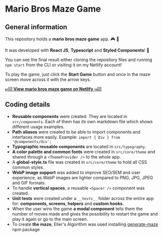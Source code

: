 # Mario Bros Maze Game

## General information

This repository holds a **mario bros maze game** app. 🎮 👾

It was developed with **React JS**, **Typescript** and **Styled Components**! 🚀

You can see the final result either cloning the repository files and running `npm start` from the CLI or visiting it on my Netlify account!

To play the game, just click the **Start Game** button and once in the maze screen move across it with the arrow keys.

**[👉🏼 View mario bros maze game on Netlify 👈🏼](https://mario-bros-maze-game-fvalles.netlify.app/)**

## Coding details

- **Reusable components** were created. They are located in `src/components`. Each of them has its own markdown file which shows different usage examples.
- **Path aliases** were created to be able to import components and interfaces more easily. Example: `import { Div } from '@components/div'; `
- **Typographic reusable components** are located in `src/typography`.
- **A color palette and common fonts** were created in `src/core/theme` and shared through a `<ThemeProvider />` to the whole app.
- A **global-style.ts** file was created in `src/core/theme` to hold all CSS common styles.
- **WebP image support** was added to improve SEO/SEM and user experience, as WebP images are lighter compared to PNG, JPG, JPEG and GIF formats.
- To handle **vertical spaces**, a reusable `<Spacer />` component was created.
- **Unit tests** were created under a `__tests__` folder across the entire app for: **components, screens, helpers** and **custom hooks**.
- When the user wins the game **a modal component** tells them the number of moves made and gives the possibility to restart the game and play it again or go to the main screen.
- To create **the maze**, Eller's Algorithm was used installing [generate-maze](https://www.npmjs.com/package/generate-maze) npm package
